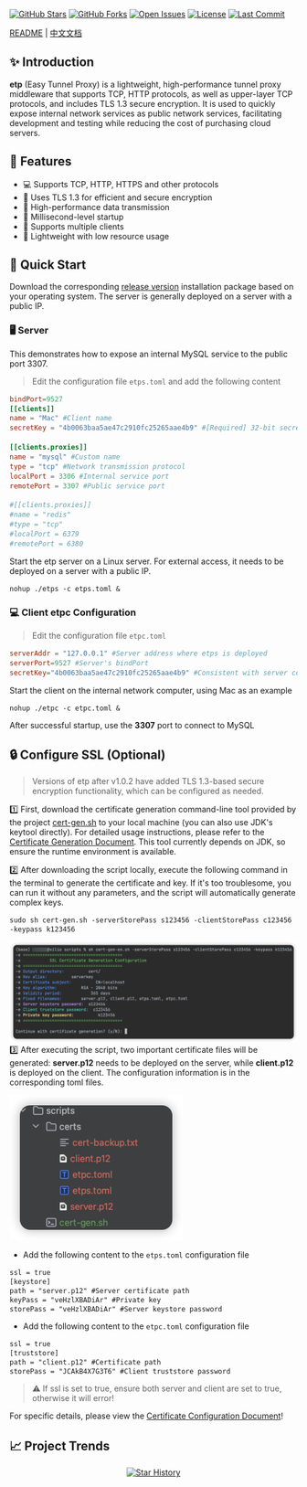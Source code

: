 [![GitHub Stars](https://img.shields.io/github/stars/xiaoniucode/etp?style=for-the-badge&logo=github)](https://github.com/xiaoniucode/etp)
[![GitHub Forks](https://img.shields.io/github/forks/xiaoniucode/etp?style=for-the-badge&logo=github)](https://github.com/xiaoniucode/etp)
[![Open Issues](https://img.shields.io/github/issues/xiaoniucode/etp?style=for-the-badge)](https://github.com/xiaoniucode/etp/issues)
[![License](https://img.shields.io/github/license/xiaoniucode/etp?style=for-the-badge)](https://github.com/xiaoniucode/etp/blob/main/LICENSE)
[![Last Commit](https://img.shields.io/github/last-commit/xiaoniucode/etp?style=for-the-badge)](https://github.com/xiaoniucode/etp/commits)

[README](README.md) | [中文文档](README_ZH.md)

## ✨ Introduction
**etp** (Easy Tunnel Proxy) is a lightweight, high-performance tunnel proxy middleware that supports TCP, HTTP protocols, as well as upper-layer TCP protocols, and includes TLS 1.3 secure encryption. It is used to quickly expose internal network services as public network services, facilitating development and testing while reducing the cost of purchasing cloud servers.

## 🌟 Features
- 💻 Supports TCP, HTTP, HTTPS and other protocols
- 🔐 Uses TLS 1.3 for efficient and secure encryption
- 🛜 High-performance data transmission
- 🚀 Millisecond-level startup
- 🐒 Supports multiple clients
- 💨 Lightweight with low resource usage

## 🚀 Quick Start
Download the corresponding [release version](https://github.com/xiaoniucode/etp/releases) installation package based on your operating system. The server is generally deployed on a server with a public IP.

### 🖥️ Server
This demonstrates how to expose an internal MySQL service to the public port 3307.

> Edit the configuration file `etps.toml` and add the following content

```toml 
bindPort=9527
[[clients]]
name = "Mac" #Client name
secretKey = "4b0063baa5ae47c2910fc25265aae4b9" #[Required] 32-bit secret key, please customize, do not use this one

[[clients.proxies]]
name = "mysql" #Custom name
type = "tcp" #Network transmission protocol
localPort = 3306 #Internal service port
remotePort = 3307 #Public service port

#[[clients.proxies]]
#name = "redis"
#type = "tcp"
#localPort = 6379
#remotePort = 6380
```

Start the etp server on a Linux server. For external access, it needs to be deployed on a server with a public IP.

```shell
nohup ./etps -c etps.toml &
```

### 💻 Client etpc Configuration

> Edit the configuration file `etpc.toml`

```toml
serverAddr = "127.0.0.1" #Server address where etps is deployed
serverPort=9527 #Server's bindPort
secretKey="4b0063baa5ae47c2910fc25265aae4b9" #Consistent with server configuration
```

Start the client on the internal network computer, using Mac as an example

```shell
nohup ./etpc -c etpc.toml &
```

After successful startup, use the **3307** port to connect to MySQL

## 🔒 Configure SSL (Optional)
> Versions of etp after v1.0.2 have added TLS 1.3-based secure encryption functionality, which can be configured as needed.

1️⃣ First, download the certificate generation command-line tool provided by the project [cert-gen.sh](scripts/cert-gen.sh) to your local machine (you can also use JDK's keytool directly). For detailed usage instructions, please refer to the [Certificate Generation Document](docs/code-gen.md). This tool currently depends on JDK, so ensure the runtime environment is available.

2️⃣ After downloading the script locally, execute the following command in the terminal to generate the certificate and key. If it's too troublesome, you can run it without any parameters, and the script will automatically generate complex keys.

```shell
sudo sh cert-gen.sh -serverStorePass s123456 -clientStorePass c123456 -keypass k123456
```
![cert-gen-en.png](docs/image/cert/cert-gen-en.png)
3️⃣ After executing the script, two important certificate files will be generated: **server.p12** needs to be deployed on the server, while **client.p12** is deployed on the client. The configuration information is in the corresponding toml files.

![result.png](docs/image/cert/result.png)

- Add the following content to the `etps.toml` configuration file

```properties
ssl = true
[keystore]
path = "server.p12" #Server certificate path
keyPass = "veHzlXBADiAr" #Private key
storePass = "veHzlXBADiAr" #Server keystore password
```

- Add the following content to the `etpc.toml` configuration file

```properties
ssl = true
[truststore]
path = "client.p12" #Certificate path
storePass = "JCAkB4X7G3T6" #Client truststore password
```

> ⚠️ If ssl is set to true, ensure both server and client are set to true, otherwise it will error!

For specific details, please view the [Certificate Configuration Document](docs/code-gen.md)!

## 📈 Project Trends
<p align="center">
  <a href="https://github.com/xiaoniucode/etp/stargazers">
    <img src="https://api.star-history.com/svg?repos=xiaoniucode/etp&type=Date" alt="Star History">
  </a>
</p>
